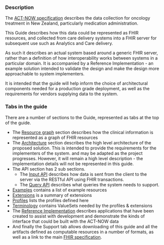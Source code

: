 
### Description

The [ACT-NOW specification](https://consult.health.govt.nz/hiso/act-now-data-standard/supporting_documents/HISO10095ACTNOWDataStandarddraftforpubliccomment.pdf) describes the data collection for oncology treatment in New Zealand, particularly medication administration.

This Guide describes how this data could be represented as FHIR resources, and collected from care delivery systems into a FHIR server for subsequent use such as Analytics and Care delivery.

As such it describes an actual system based around a generic FHIR server, rather than a definition of how interoperability works between systems in a particular domain. It is accompanied by a Reference Implementation - an example solution intended to validate the design and make the design more approachable to system implementers.

It is intended that the guide will help inform the choice of architectural components needed for a production grade deployment, as well as the requirements for vendors supplying data to the system.

### Tabs in the guide

There are a number of sections to the Guide, represented as tabs at the top of the guide.

* The [Resource graph](resource-graph.html) section describes how the clinical information is represented as a graph of FHIR resources
* The [Architecture](architecture.html) section describes the high level architecture of the proposed solution. This is intended to provide the requirements for the implementers of the system. and may be adapted as the project progresses. However, it will remain a high level description - the implementation details will not be represented in this guide.
* The API section has 2 sub sections.
    * The [Input API](api-input.html) describes how data is sent from the client to the server via the RESTful API using FHIR transactions.
    * The [Query API](api-query.html) describes what queries the system needs to support.
* [Examples](examples.html) contains a list of example resources
* [Extensions](extensions.html) is a summary of extensions
* [Profiles](profiles.html) lists the profiles defined here
* [Terminology](terminology.html) contains ValueSets needed by the profiles & extensions 
* The [Reference Implementation](reference-implementation.html) describes applications that have been created to assist with development and demonstrate the kinds of interface that could be built with the ACT-NOW data
* And finally the Support tab allows downloading of this guide and all the artifacts defined as computable resources in a number of formats, as well as a link to the main [FHIR specification](http://hl7.org/fhir/index.html).


<!--

>>> more details on data collected


purpose of project
    analytics
    care delivery

focus of this IG

dependency on NZBase, mcode

Here is the [Logical Model](StructureDefinition-ActNowComplete.html) of the data items within the standard

>>> describe key parts of IG - API, resource graph, architecture


This is the [Mapping table](ActNowCompletemapping.html) that shows how the elements in the model correspond to FHIR resources
An [example bundle](http://clinfhir.com/bundleVisualizer.html?http://build.fhir.org/ig/davidhay25/canshare/branches/main/Bundle-an-completeBundle.json) viewed in clinFHIR

-->




<!--
### Must Support

As this IG describes how to implement a national standard using FHIR, none of the resurce elements in the profiles have cardinality set to 0. Rather, the 'must support' flag is used to indicate those elements that are important when integrating with an application that is confirmant to the IG.

### Slicing

Slicing is used in a number of places to indicate codes that must be used for specific purposes. For example the carePlan.category is sliced to identify plans that represent a Regimen of treatment (often applied from a national repository) from a plan that tracks the individual administration of medications (and associated observations) during a cycle of treatment. 

The slicing used does not prevent other categories being used if needed.


Relationship to other IGs
    cca regimens

There is a [separate IG](http://build.fhir.org/ig/HL7NZ/cca/branches/master/index.html) that describes how [PlanDefinition](http://hl7.org/fhir/plandefinition.html) and [ActivityDefinition](http://hl7.org/fhir/activitydefinition.html) resources are used to represent regimens of treatment, and there is an implementation of that IG available to users.

-->